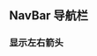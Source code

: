 <div class="demo-header">
<p class="overviewicon">
  <span class="wapi-ui-nav-bar wapi-form-menubar"/>
</p>

## NavBar 导航栏

<mobile-uxlink widget-name="NavBar"></mobile-uxlink>
</div>

### 显示左右箭头

<mobile-view link="nav-bar/left-right-arrow"></mobile-view>

<br>
